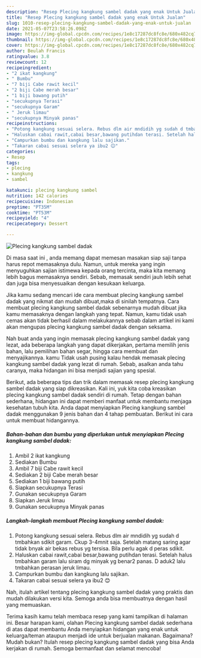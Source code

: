 ```yaml
---
description: "Resep Plecing kangkung sambel dadak yang enak Untuk Jualan"
title: "Resep Plecing kangkung sambel dadak yang enak Untuk Jualan"
slug: 1010-resep-plecing-kangkung-sambel-dadak-yang-enak-untuk-jualan
date: 2021-05-07T23:58:26.098Z
image: https://img-global.cpcdn.com/recipes/1e8c17287dc8fc8e/680x482cq70/plecing-kangkung-sambel-dadak-foto-resep-utama.jpg
thumbnail: https://img-global.cpcdn.com/recipes/1e8c17287dc8fc8e/680x482cq70/plecing-kangkung-sambel-dadak-foto-resep-utama.jpg
cover: https://img-global.cpcdn.com/recipes/1e8c17287dc8fc8e/680x482cq70/plecing-kangkung-sambel-dadak-foto-resep-utama.jpg
author: Beulah Francis
ratingvalue: 3.8
reviewcount: 12
recipeingredient:
- "2 ikat kangkung"
- " Bumbu"
- "7 biji Cabe rawit kecil"
- "2 biji Cabe merah besar"
- "1 biji bawang putih"
- "secukupnya Terasi"
- "secukupnya Garam"
- " Jeruk limau"
- "secukupnya Minyak panas"
recipeinstructions:
- "Potong kangkung sesuai selera. Rebus dlm air mndidih yg sudah d tmbahkan sdikit garam. Ckup 3-4mnit saja. Setelah matang saring agar tidak bnyak air bekas rebus yg tersisa. Bila perlu agak d peras sdikit."
- "Haluskan cabai rawit,cabai besar,bawang putihdan terasi. Setelah halus tmbahkan garam lalu siram dg minyak yg benar2 panas. D aduk2 lalu tmbahkan perasan jeruk limau."
- "Campurkan bumbu dan kangkung lalu sajikan."
- "Takaran cabai sesuai selera ya ibu2 😊"
categories:
- Resep
tags:
- plecing
- kangkung
- sambel

katakunci: plecing kangkung sambel 
nutrition: 142 calories
recipecuisine: Indonesian
preptime: "PT35M"
cooktime: "PT53M"
recipeyield: "4"
recipecategory: Dessert

---
```



![Plecing kangkung sambel dadak](https://img-global.cpcdn.com/recipes/1e8c17287dc8fc8e/680x482cq70/plecing-kangkung-sambel-dadak-foto-resep-utama.jpg)

Di masa  saat ini , anda memang dapat memesan masakan siap saji tanpa harus repot memasaknya dulu. Namun, untuk mereka yang ingin menyuguhkan sajian istimewa kepada orang tercinta, maka kita memang lebih bagus memasaknya sendiri. Sebab, memasak sendiri jauh lebih sehat dan juga bisa menyesuaikan dengan kesukaan keluarga.

Jika kamu sedang mencari ide cara membuat plecing kangkung sambel dadak yang nikmat dan mudah dibuat,maka di sinilah tempatnya. Cara membuat plecing kangkung sambel dadak  sebenarnya mudah dibuat jika kamu memasaknya dengan langkah yang tepat. Namun, kamu tidak usah cemas akan tidak berhasil dalam melakukannya 
sebab dalam artikel ini kami akan mengupas plecing kangkung sambel dadak dengan seksama.  



Nah buat anda yang ingin memasak plecing kangkung sambel dadak yang lezat, ada beberapa langkah yang dapat dikerjakan, pertama memilih jenis bahan, lalu pemilihan bahan segar, hingga cara membuat dan menyajikannya. kamu Tidak usah pusing kalau hendak memasak plecing kangkung sambel dadak yang lezat di rumah. Sebab, asalkan anda  tahu caranya, maka hidangan ini bisa menjadi sajian yang spesial.

Berikut, ada beberapa tips dan trik dalam memasak resep plecing kangkung sambel dadak yang siap dikreasikan. Kali ini, yuk kita coba kreasikan plecing kangkung sambel dadak sendiri di rumah. Tetap dengan bahan sederhana, hidangan ini dapat memberi manfaat untuk membantu menjaga kesehatan tubuh kita. Anda dapat menyiapkan Plecing kangkung sambel dadak menggunakan 9 jenis bahan dan 4 tahap pembuatan. Berikut ini cara untuk membuat hidangannya.

<!--inarticleads1-->

##### Bahan-bahan dan bumbu yang diperlukan untuk menyiapkan Plecing kangkung sambel dadak:

1. Ambil 2 ikat kangkung
1. Sediakan  Bumbu
1. Ambil 7 biji Cabe rawit kecil
1. Sediakan 2 biji Cabe merah besar
1. Sediakan 1 biji bawang putih
1. Siapkan secukupnya Terasi
1. Gunakan secukupnya Garam
1. Siapkan  Jeruk limau
1. Gunakan secukupnya Minyak panas




<!--inarticleads2-->

##### Langkah-langkah membuat Plecing kangkung sambel dadak:

1. Potong kangkung sesuai selera. Rebus dlm air mndidih yg sudah d tmbahkan sdikit garam. Ckup 3-4mnit saja. Setelah matang saring agar tidak bnyak air bekas rebus yg tersisa. Bila perlu agak d peras sdikit.
1. Haluskan cabai rawit,cabai besar,bawang putihdan terasi. Setelah halus tmbahkan garam lalu siram dg minyak yg benar2 panas. D aduk2 lalu tmbahkan perasan jeruk limau.
1. Campurkan bumbu dan kangkung lalu sajikan.
1. Takaran cabai sesuai selera ya ibu2 😊




Nah, itulah artikel tentang  plecing kangkung sambel dadak  yang praktis dan mudah dilakukan versi kita. Semoga anda bisa membuatnya dengan hasil yang memuaskan. 

Terima kasih kamu telah membaca resep yang kami tampilkan di halaman ini. Besar harapan kami, olahan  Plecing kangkung sambel dadak sederhana di atas dapat membantu Anda menyiapkan hidangan yang enak untuk keluarga/teman ataupun menjadi ide untuk berjualan makanan. Bagaimana? Mudah bukan? Itulah resep plecing kangkung sambel dadak yang bisa Anda kerjakan di rumah. Semoga bermanfaat dan selamat mencoba!

